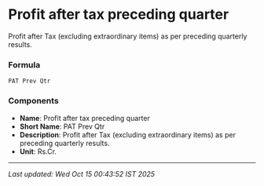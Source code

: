 # Profit after tax preceding quarter
Profit after Tax (excluding extraordinary items) as per preceding quarterly results.

### Formula
```text
PAT Prev Qtr
```


### Components
- **Name**: Profit after tax preceding quarter
- **Short Name**: PAT Prev Qtr
- **Description**: Profit after Tax (excluding extraordinary items) as per preceding quarterly results.
- **Unit**: Rs.Cr.

---
*Last updated: Wed Oct 15 00:43:52 IST 2025*
